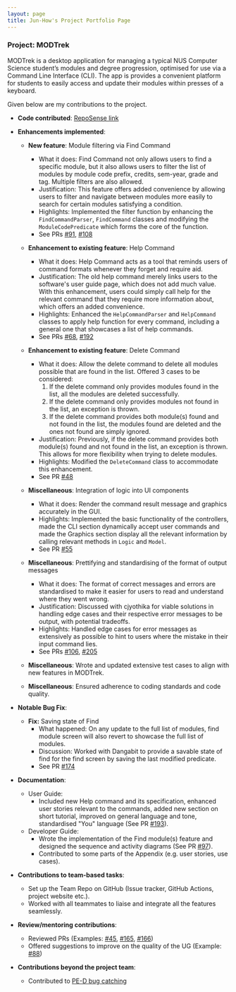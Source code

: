 ```yaml
---
layout: page
title: Jun-How's Project Portfolio Page
---
```


### Project: MODTrek

MODTrek is a desktop application for managing a typical NUS Computer Science student’s modules and degree progression, optimised for use via a Command Line Interface (CLI).
The app is provides a convenient platform for students to easily access and update their modules within presses of a keyboard.

Given below are my contributions to the project.

* **Code contributed**: [RepoSense link](https://nus-cs2103-ay2223s2.github.io/tp-dashboard/?search=jun-how&breakdown=true)

* **Enhancements implemented**:
  * **New feature**: Module filtering via Find Command
    * What it does: Find Command not only allows users to find a specific module, but it also allows users to filter the list of modules by module code prefix, credits, sem-year, grade and tag. Multiple filters are also allowed.
    * Justification: This feature offers added convenience by allowing users to filter and navigate between modules more easily to search for certain modules satisfying a condition.
    * Highlights: Implemented the filter function by enhancing the `FindCommandParser`, `FindCommand` classes and modifying the `ModuleCodePredicate` which forms the core of the function.
    * See PRs [#91](https://github.com/AY2223S2-CS2103T-T13-1/tp/pull/91), [#108](https://github.com/AY2223S2-CS2103T-T13-1/tp/pull/108)

  * **Enhancement to existing feature**: Help Command
    * What it does: Help Command acts as a tool that reminds users of command formats whenever they forget and require aid.
    * Justification: The old help command merely links users to the software's user guide page, which does not add much value. With this enhancement, users could simply call help for the relevant command that they require more information about, which offers an added convenience.
    * Highlights: Enhanced the `HelpCommandParser` and `HelpCommand` classes to apply help function for every command, including a general one that showcases a list of help commands.
    * See PRs [#68](https://github.com/AY2223S2-CS2103T-T13-1/tp/pull/68), [#192](https://github.com/AY2223S2-CS2103T-T13-1/tp/pull/192)

  * **Enhancement to existing feature**: Delete Command
    * What it does: Allow the delete command to delete all modules possible that are found in the list. Offered 3 cases to be considered:
      1) If the delete command only provides modules found in the list, all the modules are deleted successfully.
      2) If the delete command only provides modules not found in the list, an exception is thrown.
      3) If the delete command provides both module(s) found and not found in the list, the modules found are deleted and the ones not found are simply ignored.
    * Justification: Previously, if the delete command provides both module(s) found and not found in the list, an exception is thrown. This allows for more flexibility when trying to delete modules.
    * Highlights: Modified the `DeleteCommand` class to accommodate this enhancement.
    * See PR [#48](https://github.com/AY2223S2-CS2103T-T13-1/tp/pull/48)

  * **Miscellaneous**: Integration of logic into UI components
    * What it does: Render the command result message and graphics accurately in the GUI.
    * Highlights: Implemented the basic functionality of the controllers, made the CLI section dynamically accept user commands and made the Graphics section display all the relevant information by calling relevant methods in `Logic` and `Model`.
    * See PR [#55](https://github.com/AY2223S2-CS2103T-T13-1/tp/pull/55)

  * **Miscellaneous**: Prettifying and standardising of the format of output messages
    * What it does: The format of correct messages and errors are standardised to make it easier for users to read and understand where they went wrong.
    * Justification: Discussed with cjyothika for viable solutions in handling edge cases and their respective error messages to be output, with potential tradeoffs.
    * Highlights: Handled edge cases for error messages as extensively as possible to hint to users where the mistake in their input command lies.
    * See PRs [#106](https://github.com/AY2223S2-CS2103T-T13-1/tp/pull/106), [#205](https://github.com/AY2223S2-CS2103T-T13-1/tp/pull/205)

  * **Miscellaneous**: Wrote and updated extensive test cases to align with new features in MODTrek.

  * **Miscellaneous**: Ensured adherence to coding standards and code quality.

* **Notable Bug Fix**:
  * **Fix:** Saving state of Find
    * What happened: On any update to the full list of modules, find module screen will also revert to showcase the full list of modules.
    * Discussion: Worked with Dangabit to provide a savable state of find for the find screen by saving the last modified predicate.
    * See PR [#174](https://github.com/AY2223S2-CS2103T-T13-1/tp/pull/174)

* **Documentation**:
  * User Guide:
    * Included new Help command and its specification, enhanced user stories relevant to the commands, added new section on short tutorial, improved on general language and tone, standardised "You" language (See PR [#193](https://github.com/AY2223S2-CS2103T-T13-1/tp/pull/193)).
  * Developer Guide: 
    * Wrote the implementation of the Find module(s) feature and designed the sequence and activity diagrams (See PR [#97](https://github.com/AY2223S2-CS2103T-T13-1/tp/pull/97)).
    * Contributed to some parts of the Appendix (e.g. user stories, use cases).

* **Contributions to team-based tasks**:
  * Set up the Team Repo on GitHub (Issue tracker, GitHub Actions, project website etc.).
  * Worked with all teammates to liaise and integrate all the features seamlessly.

* **Review/mentoring contributions**: 
  * Reviewed PRs (Examples: [#45](https://github.com/AY2223S2-CS2103T-T13-1/tp/pull/45), [#165](https://github.com/AY2223S2-CS2103T-T13-1/tp/pull/165), [#166](https://github.com/AY2223S2-CS2103T-T13-1/tp/pull/166))
  * Offered suggestions to improve on the quality of the UG (Example: [#88](https://github.com/AY2223S2-CS2103T-T13-1/tp/issues/88))

* **Contributions beyond the project team**:
  * Contributed to [PE-D bug catching](https://github.com/jun-how/ped/issues)
